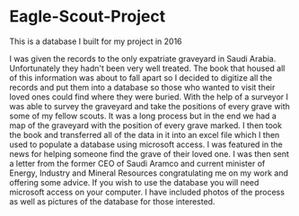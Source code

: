 # Eagle-Scout-Project
This is a database I built for my project in 2016

I was given the records to the only expatriate graveyard in Saudi Arabia. Unfortunately they hadn't been very well treated. The book that housed all of this information was about to fall apart so I decided to digitize all the records and put them into a database so those who wanted to visit their loved ones could find where they were buried. With the help of a surveyor I was able to survey the graveyard and take the positions of every grave with some of my fellow scouts. It was a long process but in the end we had a map of the graveyard with the position of every grave marked. I then took the book and transferred all of the data in it into an excel file which I then used to populate a database using microsoft access. I was featured in the news for helping someone find the grave of their loved one. I was then sent a letter from the former CEO of Saudi Aramco and current minister of Energy, Industry and Mineral Resources congratulating me on my work and offering some advice. If you wish to use the database you will need microsoft access on your computer. I have included photos of the process as well as pictures of the database for those interested.
